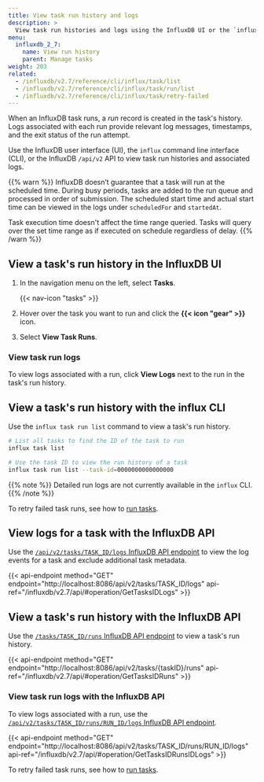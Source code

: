```yaml
---
title: View task run history and logs
description: >
  View task run histories and logs using the InfluxDB UI or the `influx` CLI.
menu:
  influxdb_2_7:
    name: View run history
    parent: Manage tasks
weight: 203
related:
  - /influxdb/v2.7/reference/cli/influx/task/list
  - /influxdb/v2.7/reference/cli/influx/task/run/list
  - /influxdb/v2.7/reference/cli/influx/task/retry-failed
---
```


When an InfluxDB task runs, a _run_ record is created in the task's history.
Logs associated with each run provide relevant log messages, timestamps,
and the exit status of the run attempt.

Use the InfluxDB user interface (UI), the `influx` command line interface (CLI),
or the InfluxDB `/api/v2` API to view task run histories and associated logs.

{{% warn %}}
InfluxDB doesn’t guarantee that a task will run at the scheduled time. During busy
periods, tasks are added to the run queue and processed in order of submission.
The scheduled start time and actual start time can be viewed in the logs under
`scheduledFor` and `startedAt`.

Task execution time doesn't affect the time range queried. Tasks will query
over the set time range as if executed on schedule regardless of delay.
{{% /warn %}}

## View a task's run history in the InfluxDB UI

1. In the navigation menu on the left, select **Tasks**.

    {{< nav-icon "tasks" >}}

2. Hover over the task you want to run and click the **{{< icon "gear" >}}** icon.
3. Select **View Task Runs**.

### View task run logs

To view logs associated with a run, click **View Logs** next to the run in the task's run history.

## View a task's run history with the influx CLI

Use the `influx task run list` command to view a task's run history.

```sh
# List all tasks to find the ID of the task to run
influx task list

# Use the task ID to view the run history of a task
influx task run list --task-id=0000000000000000
```

{{% note %}}
Detailed run logs are not currently available in the `influx` CLI.
{{% /note %}}

To retry failed task runs, see how to [run tasks](/influxdb/v2.7/process-data/manage-tasks/run-task/).

## View logs for a task with the InfluxDB API

Use the [`/api/v2/tasks/TASK_ID/logs` InfluxDB API endpoint](/influxdb/v2.7/api/#operation/GetTasksIDLogs)
to view the log events for a task and exclude additional task metadata.

{{< api-endpoint method="GET" endpoint="http://localhost:8086/api/v2/tasks/TASK_ID/logs" api-ref="/influxdb/v2.7/api/#operation/GetTasksIDLogs" >}}

## View a task's run history with the InfluxDB API

Use the [`/tasks/TASK_ID/runs` InfluxDB API endpoint](/influxdb/v2.7/api/#operation/GetTasksIDRuns)
to view a task's run history.

{{< api-endpoint method="GET" endpoint="http://localhost:8086/api/v2/tasks/{taskID}/runs" api-ref="/influxdb/v2.7/api/#operation/GetTasksIDRuns" >}}

### View task run logs with the InfluxDB API

To view logs associated with a run, use the
[`/api/v2/tasks/TASK_ID/runs/RUN_ID/logs` InfluxDB API endpoint](/influxdb/v2.7/api/#operation/GetTasksIDRunsIDLogs).

{{< api-endpoint method="GET" endpoint="http://localhost:8086/api/v2/tasks/TASK_ID/runs/RUN_ID/logs" api-ref="/influxdb/v2.7/api/#operation/GetTasksIDRunsIDLogs" >}}

To retry failed task runs, see how to [run tasks](/influxdb/v2.7/process-data/manage-tasks/run-task/).
